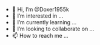 - 👋 Hi, I’m @Doxer1955k
- 👀 I’m interested in ...
- 🌱 I’m currently learning ...
- 💞️ I’m looking to collaborate on ...
- 📫 How to reach me ...

<!---
Doxer1955k/Doxer1955k is a ✨ special ✨ repository because its `README.md` (this file) appears on your GitHub profile.
You can click the Preview link to take a look at your changes.
--->
